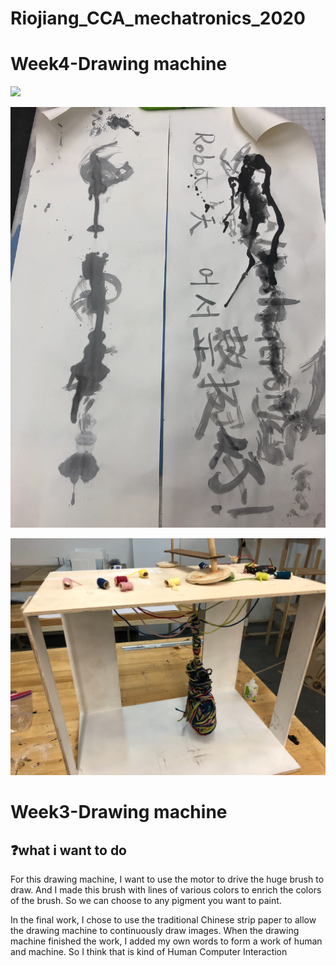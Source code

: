 # Riojiang_CCA_mechatronics_2020


# Week4-Drawing machine

<p align="center">
</p >
<img src = "./week3/demo.gif">


<p align="center">
</p >
<img src = "./week3/preview1.png">



<p align="center">
</p >
<img src = "./week3/preview2.png">



# Week3-Drawing machine

## ❓what i want to do 
For this drawing machine, I want to use the motor to drive the huge brush to draw. And I made this brush with lines of various colors to enrich the colors of the brush. So we can choose to any pigment you want to paint.

In the final work, I chose to use the traditional Chinese strip paper to allow the drawing machine to continuously draw images. When the drawing machine finished the work, I added my own words to form a work of human and machine. So I think that is kind of Human Computer Interaction
